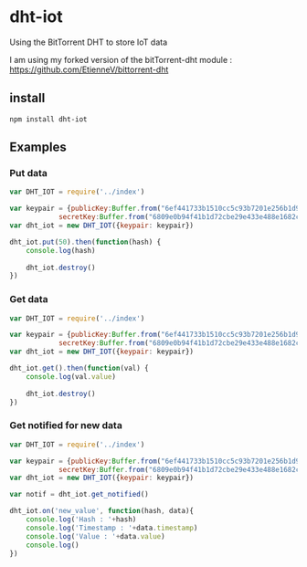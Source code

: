 # dht-iot
Using the BitTorrent DHT to store IoT data

I am using my forked version of the bitTorrent-dht module : https://github.com/EtienneV/bittorrent-dht

## install

```
npm install dht-iot
```

## Examples

### Put data

```javascript
var DHT_IOT = require('../index')

var keypair = {publicKey:Buffer.from("6ef441733b1510cc5c93b7201e256b1d9605825e4ea0caca8e202193be090da4", 'hex'),
			secretKey:Buffer.from("6809e0b94f41b1d72cbe29e433e488e1682c703f0ea6a2b5e8bb8a2e74bbf16811759cd5477a8f10b4d73e1f76aaaec81ea201d60ad0358e749c4d3426f5901a", 'hex')}
var dht_iot = new DHT_IOT({keypair: keypair})

dht_iot.put(50).then(function(hash) {
	console.log(hash)
	
	dht_iot.destroy()
})

```

### Get data

```javascript
var DHT_IOT = require('../index')

var keypair = {publicKey:Buffer.from("6ef441733b1510cc5c93b7201e256b1d9605825e4ea0caca8e202193be090da4", 'hex'),
			secretKey:Buffer.from("6809e0b94f41b1d72cbe29e433e488e1682c703f0ea6a2b5e8bb8a2e74bbf16811759cd5477a8f10b4d73e1f76aaaec81ea201d60ad0358e749c4d3426f5901a", 'hex')}
var dht_iot = new DHT_IOT({keypair: keypair})

dht_iot.get().then(function(val) {
	console.log(val.value)
	
	dht_iot.destroy()
})

```

### Get notified for new data

```javascript
var DHT_IOT = require('../index')

var keypair = {publicKey:Buffer.from("6ef441733b1510cc5c93b7201e256b1d9605825e4ea0caca8e202193be090da4", 'hex'),
			secretKey:Buffer.from("6809e0b94f41b1d72cbe29e433e488e1682c703f0ea6a2b5e8bb8a2e74bbf16811759cd5477a8f10b4d73e1f76aaaec81ea201d60ad0358e749c4d3426f5901a", 'hex')}
var dht_iot = new DHT_IOT({keypair: keypair})

var notif = dht_iot.get_notified()

dht_iot.on('new_value', function(hash, data){
	console.log('Hash : '+hash)
	console.log('Timestamp : '+data.timestamp)
	console.log('Value : '+data.value)
	console.log()
})
```
